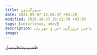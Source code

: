 ```yaml
---
title: مرورگردون
date: 2021-09-07 22:58:47 +03:30
modified: 2020-10-23 16:21:30 +03:30
tags: [unix/linux, udev]
description: یافتن مرورگری امن و مهربان
image:
---
```


ظسیبیبیشظبیسبل